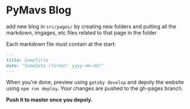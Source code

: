 # PyMavs Blog

add new blog in `src/pages/` by creating new folders and putting all the markdown, imgages, etc files related to that page in the folder

Each markdown file must contain at the start:

```markdown
---
title: SomeTitle
date: "SomeDate (format: yyyy-mm-dd)"
---
```

When you're done, preview using `gatsby develop` and depoly the website using `npm run deploy`. Your changes are pushed to the gh-pages branch. 

__Push it to master once you depoly__.
